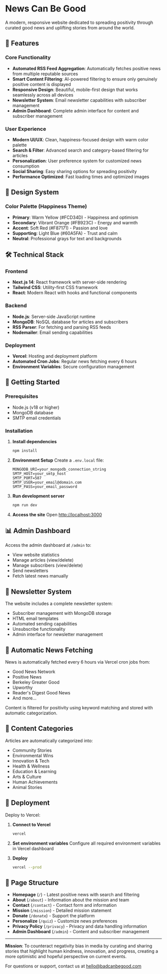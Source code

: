 # News Can Be Good

A modern, responsive website dedicated to spreading positivity through curated good news and uplifting stories from around the world.

## 🌟 Features

### Core Functionality
- **Automated RSS Feed Aggregation**: Automatically fetches positive news from multiple reputable sources
- **Smart Content Filtering**: AI-powered filtering to ensure only genuinely positive content is displayed
- **Responsive Design**: Beautiful, mobile-first design that works seamlessly across all devices
- **Newsletter System**: Email newsletter capabilities with subscriber management
- **Admin Dashboard**: Complete admin interface for content and subscriber management

### User Experience
- **Modern UI/UX**: Clean, happiness-focused design with warm color palette
- **Search & Filter**: Advanced search and category-based filtering for articles
- **Personalization**: User preference system for customized news consumption
- **Social Sharing**: Easy sharing options for spreading positivity
- **Performance Optimized**: Fast loading times and optimized images

## 🎨 Design System

### Color Palette (Happiness Theme)
- **Primary**: Warm Yellow (#FCD34D) - Happiness and optimism
- **Secondary**: Vibrant Orange (#FB923C) - Energy and warmth  
- **Accent**: Soft Red (#F87171) - Passion and love
- **Supporting**: Light Blue (#60A5FA) - Trust and calm
- **Neutral**: Professional grays for text and backgrounds

## 🛠 Technical Stack

### Frontend
- **Next.js 14**: React framework with server-side rendering
- **Tailwind CSS**: Utility-first CSS framework
- **React**: Modern React with hooks and functional components

### Backend
- **Node.js**: Server-side JavaScript runtime
- **MongoDB**: NoSQL database for articles and subscribers
- **RSS Parser**: For fetching and parsing RSS feeds
- **Nodemailer**: Email sending capabilities

### Deployment
- **Vercel**: Hosting and deployment platform
- **Automated Cron Jobs**: Regular news fetching every 6 hours
- **Environment Variables**: Secure configuration management

## 🚀 Getting Started

### Prerequisites
- Node.js (v18 or higher)
- MongoDB database
- SMTP email credentials

### Installation

1. **Install dependencies**
   ```bash
   npm install
   ```

2. **Environment Setup**
   Create a `.env.local` file:
   ```env
   MONGODB_URI=your_mongodb_connection_string
   SMTP_HOST=your_smtp_host
   SMTP_PORT=587
   SMTP_USER=your_email@domain.com
   SMTP_PASS=your_email_password
   ```

3. **Run development server**
   ```bash
   npm run dev
   ```

4. **Access the site**
   Open [http://localhost:3000](http://localhost:3000)

## 📊 Admin Dashboard

Access the admin dashboard at `/admin` to:
- View website statistics
- Manage articles (view/delete)
- Manage subscribers (view/delete) 
- Send newsletters
- Fetch latest news manually

## 📧 Newsletter System

The website includes a complete newsletter system:
- Subscriber management with MongoDB storage
- HTML email templates
- Automated sending capabilities
- Unsubscribe functionality
- Admin interface for newsletter management

## 🔄 Automatic News Fetching

News is automatically fetched every 6 hours via Vercel cron jobs from:
- Good News Network
- Positive News
- Berkeley Greater Good
- Upworthy
- Reader's Digest Good News
- And more...

Content is filtered for positivity using keyword matching and stored with automatic categorization.

## 🎯 Content Categories

Articles are automatically categorized into:
- Community Stories
- Environmental Wins  
- Innovation & Tech
- Health & Wellness
- Education & Learning
- Arts & Culture
- Human Achievements
- Animal Stories

## 🚢 Deployment

Deploy to Vercel:

1. **Connect to Vercel**
   ```bash
   vercel
   ```

2. **Set environment variables**
   Configure all required environment variables in Vercel dashboard

3. **Deploy**
   ```bash
   vercel --prod
   ```

## 🔗 Page Structure

- **Homepage** (`/`) - Latest positive news with search and filtering
- **About** (`/about`) - Information about the mission and team
- **Contact** (`/contact`) - Contact form and information
- **Mission** (`/mission`) - Detailed mission statement
- **Donate** (`/donate`) - Support the platform
- **Personalize** (`/quiz`) - Customize news preferences
- **Privacy Policy** (`/privacy`) - Privacy and data handling information
- **Admin Dashboard** (`/admin`) - Content and subscriber management

---

**Mission**: To counteract negativity bias in media by curating and sharing stories that highlight human kindness, innovation, and progress, creating a more optimistic and hopeful perspective on current events.

For questions or support, contact us at hello@badcanbegood.com
